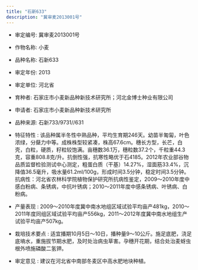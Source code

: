 ```yaml
---
title: "石新633"
description: "冀审麦2013001号"
---
```

* 审定编号:  冀审麦2013001号

*  作物名称:  小麦

*  品种名称:  石新633

*  审定年份:  2013

*  审定单位:  河北省

* 育种者:  石家庄市小麦新品种新技术研究所；河北金博士种业有限公司

*  申请者:  石家庄市小麦新品种新技术研究所

*  品种来源:  石新733/9731//631

*  特征特性 : 
该品种属半冬性中熟品种，平均生育期246天。幼苗半匍匐，叶色浓绿，分蘖力中等。成株株型较紧凑，株高67.6cm。穗长方型，长芒，白壳，白粒，硬质，籽粒较饱满。亩穗数36.1万，穗粒数37.2个，千粒重44.3克，容重808.8克/升。抗倒性强，抗寒性略优于石4185。2012年农业部谷物品质监督检验测试中心测定，粗蛋白质（干基）14.27%，湿面筋33.4%，沉降值36.5毫升，吸水量61.2ml/100g，形成时间3.5分钟，稳定时间3.5分钟。抗病性：河北省农林科学院植物保护研究所抗病性鉴定，2009～2010年度中感白粉病、条锈病，中抗叶锈病；2010～2011年度中感条锈病、叶锈病、白粉病。
 
*  产量表现 : 
2009～2010年度冀中南水地组区域试验平均亩产481kg，2010～2011年度同组区域试验平均亩产556kg，2011～2012年度冀中南水地组生产试验平均亩产507kg。

*  栽培技术要点 : 
适宜播期10月5日～10日，播种量9～10公斤。施足底肥，浇足底墒水，重施拔节期水肥，及时处治病虫草害。孕穗开花期，结合处治麦蚜虫根外喷施磷酸二氢钾。

*  审定意见 : 
建议在河北省中南部冬麦区中高水肥地块种植。
